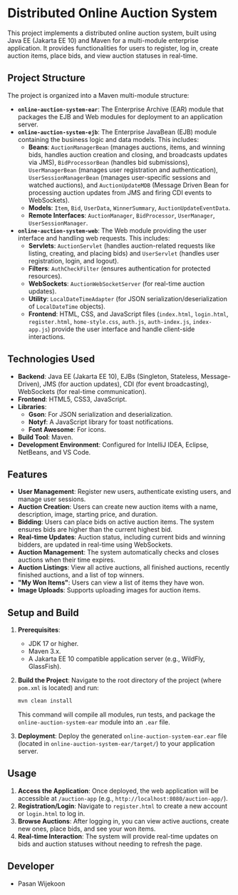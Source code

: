 # Distributed Online Auction System

This project implements a distributed online auction system, built using Java EE (Jakarta EE 10) and Maven for a multi-module enterprise application. It provides functionalities for users to register, log in, create auction items, place bids, and view auction statuses in real-time.

## Project Structure

The project is organized into a Maven multi-module structure:

* **`online-auction-system-ear`**: The Enterprise Archive (EAR) module that packages the EJB and Web modules for deployment to an application server.
* **`online-auction-system-ejb`**: The Enterprise JavaBean (EJB) module containing the business logic and data models. This includes:
    * **Beans**: `AuctionManagerBean` (manages auctions, items, and winning bids, handles auction creation and closing, and broadcasts updates via JMS), `BidProcessorBean` (handles bid submissions), `UserManagerBean` (manages user registration and authentication), `UserSessionManagerBean` (manages user-specific sessions and watched auctions), and `AuctionUpdateMDB` (Message Driven Bean for processing auction updates from JMS and firing CDI events to WebSockets).
    * **Models**: `Item`, `Bid`, `UserData`, `WinnerSummary`, `AuctionUpdateEventData`.
    * **Remote Interfaces**: `AuctionManager`, `BidProcessor`, `UserManager`, `UserSessionManager`.
* **`online-auction-system-web`**: The Web module providing the user interface and handling web requests. This includes:
    * **Servlets**: `AuctionServlet` (handles auction-related requests like listing, creating, and placing bids) and `UserServlet` (handles user registration, login, and logout).
    * **Filters**: `AuthCheckFilter` (ensures authentication for protected resources).
    * **WebSockets**: `AuctionWebSocketServer` (for real-time auction updates).
    * **Utility**: `LocalDateTimeAdapter` (for JSON serialization/deserialization of `LocalDateTime` objects).
    * **Frontend**: HTML, CSS, and JavaScript files (`index.html`, `login.html`, `register.html`, `home-style.css`, `auth.js`, `auth-index.js`, `index-app.js`) provide the user interface and handle client-side interactions.

## Technologies Used

* **Backend**: Java EE (Jakarta EE 10), EJBs (Singleton, Stateless, Message-Driven), JMS (for auction updates), CDI (for event broadcasting), WebSockets (for real-time communication).
* **Frontend**: HTML5, CSS3, JavaScript.
* **Libraries**:
    * **Gson**: For JSON serialization and deserialization.
    * **Notyf**: A JavaScript library for toast notifications.
    * **Font Awesome**: For icons.
* **Build Tool**: Maven.
* **Development Environment**: Configured for IntelliJ IDEA, Eclipse, NetBeans, and VS Code.

## Features

* **User Management**: Register new users, authenticate existing users, and manage user sessions.
* **Auction Creation**: Users can create new auction items with a name, description, image, starting price, and duration.
* **Bidding**: Users can place bids on active auction items. The system ensures bids are higher than the current highest bid.
* **Real-time Updates**: Auction status, including current bids and winning bidders, are updated in real-time using WebSockets.
* **Auction Management**: The system automatically checks and closes auctions when their time expires.
* **Auction Listings**: View all active auctions, all finished auctions, recently finished auctions, and a list of top winners.
* **"My Won Items"**: Users can view a list of items they have won.
* **Image Uploads**: Supports uploading images for auction items.

## Setup and Build

1.  **Prerequisites**:
    * JDK 17 or higher.
    * Maven 3.x.
    * A Jakarta EE 10 compatible application server (e.g., WildFly, GlassFish).

2.  **Build the Project**:
    Navigate to the root directory of the project (where `pom.xml` is located) and run:
    ```bash
    mvn clean install
    ```
    This command will compile all modules, run tests, and package the `online-auction-system-ear` module into an `.ear` file.

3.  **Deployment**:
    Deploy the generated `online-auction-system-ear.ear` file (located in `online-auction-system-ear/target/`) to your application server.

## Usage

1.  **Access the Application**: Once deployed, the web application will be accessible at `/auction-app` (e.g., `http://localhost:8080/auction-app/`).
2.  **Registration/Login**: Navigate to `register.html` to create a new account or `login.html` to log in.
3.  **Browse Auctions**: After logging in, you can view active auctions, create new ones, place bids, and see your won items.
4.  **Real-time Interaction**: The system will provide real-time updates on bids and auction statuses without needing to refresh the page.

## Developer

* Pasan Wijekoon
